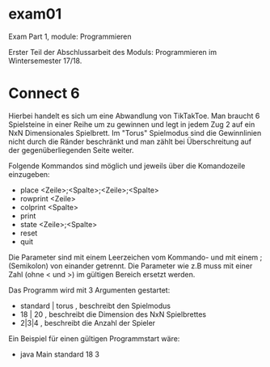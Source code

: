 # exam01
Exam Part 1, module: Programmieren


Erster Teil der Abschlussarbeit des Moduls: Programmieren im Wintersemester 17/18.

<h1>Connect 6</h1>
Hierbei handelt es sich um eine Abwandlung von TikTakToe. Man braucht 6 Spielsteine in einer Reihe um zu gewinnen und legt in jedem Zug 2 auf ein NxN Dimensionales Spielbrett. Im "Torus" Spielmodus sind die Gewinnlinien nicht durch die Ränder beschränkt und man zählt bei Überschreitung auf der gegenüberliegenden Seite weiter.

Folgende Kommandos sind möglich und jeweils über die Komandozeile einzugeben:

- place \<Zeile>;\<Spalte>;\<Zeile>;\<Spalte><br>
- rowprint \<Zeile><br>
- colprint \<Spalte><br>
- print<br>
- state \<Zeile>;\<Spalte><br>
- reset<br>
- quit<br>
  
Die Parameter sind mit einem Leerzeichen vom Kommando- und mit einem ; (Semikolon) von einander getrennt.
Die Parameter wie z.B <Zeile> muss mit einer Zahl (ohne < und >) im gültigen Bereich ersetzt werden.
  
Das Programm wird mit 3 Argumenten gestartet:

- standard | torus  , beschreibt den Spielmodus<br>
- 18 | 20           , beschreibt die Dimension des NxN Spielbrettes<br>
- 2|3|4             , beschreibt die Anzahl der Spieler<br>

Ein Beispiel für einen gültigen Programmstart wäre:

- java Main standard 18 3
